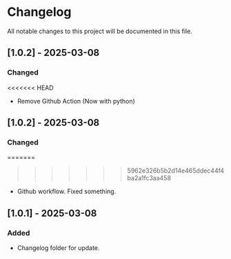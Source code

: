 # Changelog

All notable changes to this project will be documented in this file.

## [1.0.2] - 2025-03-08
### Changed
<<<<<<< HEAD
- Remove Github Action (Now with python)

## [1.0.2] - 2025-03-08
### Changed
=======
>>>>>>> 5962e326b5b2d14e465ddec44f4ba2a1fc3aa458
- Github workflow. Fixed something.

## [1.0.1] - 2025-03-08
### Added
- Changelog folder for update.

